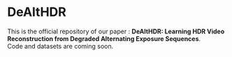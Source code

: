 # DeAltHDR
This is the official repository of our paper : **DeAltHDR: Learning HDR Video Reconstruction from Degraded Alternating Exposure Sequences**. \
Code and datasets are coming soon.
